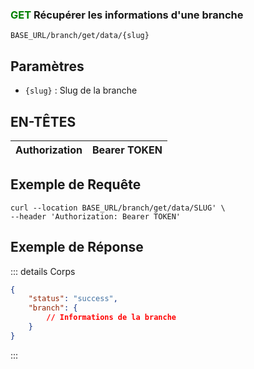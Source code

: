 

### <span style="color:green">GET</span> Récupérer les informations d'une branche

````
BASE_URL/branch/get/data/{slug}
````

## Paramètres

- `{slug}` : Slug de la branche

## EN-TÊTES

| Authorization | Bearer TOKEN |
| ------------- | ----------- |

## Exemple de Requête

```curl
curl --location BASE_URL/branch/get/data/SLUG' \
--header 'Authorization: Bearer TOKEN'
```

## Exemple de Réponse

::: details Corps  

```json
{
    "status": "success",
    "branch": {
        // Informations de la branche
    }
}
```

:::